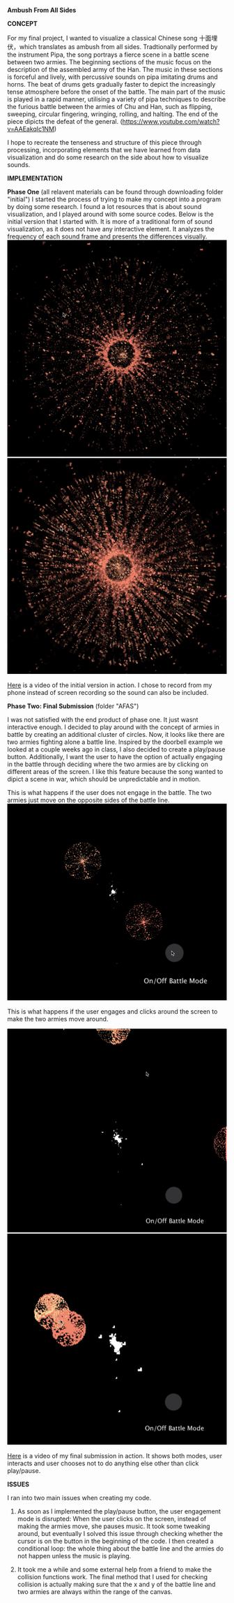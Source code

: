 **Ambush From All Sides**


**CONCEPT**


For my final project, I wanted to visualize a classical Chinese song 十面埋伏，which translates as ambush from all sides. Tradtionally performed by the instrument Pipa, the song portrays a fierce scene in a battle scene between two armies. The beginning sections of the music focus on the description of the assembled army of the Han. The music in these sections is forceful and lively, with percussive sounds on pipa imitating drums and horns. The beat of drums gets gradually faster to depict the increasingly tense atmosphere before the onset of the battle. The main part of the music is played in a rapid manner, utilising a variety of pipa techniques to describe the furious battle between the armies of Chu and Han, such as flipping, sweeping, circular fingering, wringing, rolling, and halting. The end of the piece dipicts the defeat of the general. (https://www.youtube.com/watch?v=AAEakqIc1NM)

I hope to recreate the tenseness and structure of this piece through processing, incorporating elements that we have learned from data visualization and do some research on the side about how to visualize sounds. 


**IMPLEMENTATION**

**Phase One**
(all relavent materials can be found through downloading folder "initial")
I started the process of trying to make my concept into a program by doing some research. I found a lot resources that is about sound visualization, and I played around with some source codes. Below is the initial version that I started with. It is more of a traditional form of sound visualization, as it does not have any interactive element. It analyzes the frequency of each sound frame and presents the differences visually. 
![](1.jpg)
![](2.jpg)

[Here](https://youtu.be/cOKUIRFaWHE) is a video of the initial version in action. I chose to record from my phone instead of screen recording so the sound can also be included.

**Phase Two: Final Submission**
(folder "AFAS")

I was not satisfied with the end product of phase one. It just wasnt interactive enough. I decided to play around with the concept of armies in battle by creating an additional cluster of circles. Now, it looks like there are two armies fighting alone a battle line. Inspired by the doorbell example we looked at a couple weeks ago in class, I also decided to create a play/pause button. Additionally, I want the user to have the option of actually engaging in the battle through deciding where the two armies are by clicking on different areas of the screen. I like this feature because the song wanted to dipict a scene in war, which should be unpredictable and in motion. 

This is what happens if the user does not engage in the battle. The two armies just move on the opposite sides of the battle line. 
![](natural.jpg)

This is what happens if the user engages and clicks around the screen to make the two armies move around. 

![](user1.jpg)
![](user2.jpg)

[Here](https://youtu.be/vA-sS8JUeK8) is a video of my final submission in action. It shows both modes, user interacts and user chooses not to do anything else other than click play/pause. 

**ISSUES**

I ran into two main issues when creating my code. 

1. As soon as I implemented the play/pause button, the user engagement mode is disrupted: When the user clicks on the screen, instead of making the armies move, she pauses music. It took some tweaking around, but eventually I solved this issue through checking whether the cursor is on the button in the beginning of the code. I then created a conditional loop: the whole thing about the battle line and the armies do not happen unless the music is playing. 

2. It took me a while and some external help from a friend to make the collision functions work. The final method that I used for checking collision is actually making sure that the x and y of the battle line and two armies are always within the range of the canvas.


